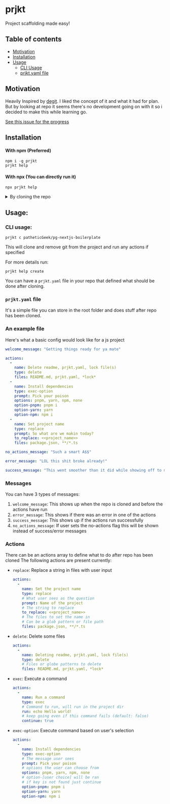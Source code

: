 # prjkt

Project scaffolding made easy!

## Table of contents

- [Motivation](#motivation)
- [Installation](#installation)
- [Usage](#usage)
    - [CLI Usage](#cli-usage)
    - [prjkt.yaml file](#prjktyaml-file)

## Motivation
Heavily Inspired by [degit](https://www.npmjs.com/package/degit). I liked the concept of it and what it had for plan. But by looking at repo it seems there's no development going on with it so i decided to make this while learning go.

[See this issue for the progress](https://github.com/patheticGeek/prjkt/issues/1)

## Installation

#### With npm (Preferred)

```
npm i -g prjkt
prjkt help
```

#### With npx (You can directly run it)

```
npx prjkt help
```

<details>
<summary>By cloning the repo</summary>

1. Clone the repo
    ```
    git clone https://github.com/patheticGeek/prjkt.git
    ```
2. Install
    ```
    go install .
    ```
3. Test if it's working with
    ```
    prjkt help
    ```
</details>

## Usage:

### CLI usage:
```
prjkt c patheticGeek/pg-nextjs-boilerplate
```
This will clone and remove git from the project and run any actions if specified

For more details run:
```
prjkt help create
```

You can have a `prjkt.yaml` file in your repo that defined what should be done after cloning.

### `prjkt.yaml` file

It's a simple file you can store in the root folder and does stuff after repo has been cloned.

### An example file

Here's what a basic config would look like for a js project

```yaml
welcome_message: "Getting things ready for ya mate"

actions:
  - 
    name: Delete readme, prjkt.yaml, lock file(s)
    type: delete
    files: README.md, prjkt.yaml, *lock*
  -
    name: Install dependencies
    type: exec-option
    prompt: Pick your poison
    options: pnpm, yarn, npm, none
    option-pnpm: pnpm i
    option-yarn: yarn
    option-npm: npm i
  -
    name: Set project name
    type: replace
    prompt: So what are we makin today?
    to_replace: <<project_name>>
    files: package.json, **/*.ts

no_actions_message: "Such a smart A$$"

error_message: "LOL this shit broke already!"

success_message: "This went smoother than it did while showing off to my friends! ✨ Enjoy"
```

### Messages

You can have 3 types of messages:
1. `welcome_message`: This shows up when the repo is cloned and before the actions have run
2. `error_message`: This shows if there was an error in one of the actions
3. `success_message`: This shows up if the actions run successfully
4. `no_actions_message`: If user sets the no-actions flag this will be shown instead of success/error messages

### Actions

There can be an actions array to define what to do after repo has been cloned
The following actions are present currently:

- `replace`: Replace a string in files with user input
    ```yaml
    actions:
      -
        name: Set the project name
        type: replace
        # What user sees as the question
        prompt: Name of the project
        # The string to replace
        to_replace: <<project_name>>
        # The files to set the name in
        # Can be a glob pattern or file path
        files: package.json, **/*.ts
    ```
- `delete`: Delete some files
    ```yaml
    actions:
      - 
        name: Deleting readme, prjkt.yaml, lock file(s)
        type: delete
        # Files or globe patterns to delete
        files: README.md, prjkt.yaml, *lock*
    ```
- `exec`: Execute a command
    ```yaml
    actions:
      -
        name: Run a command
        type: exec
        # Command to run, will run in the project dir
        run: echo Hello world!
        # keep going even if this command fails (default: false)
        continue: true
    ```
- `exec-option`: Execute command based on user's selection
    ```yaml
    actions:
      -
        name: Install dependencies
        type: exec-option
        # The message user sees
        prompt: Pick your poison
        # options the user can choose from
        options: pnpm, yarn, npm, none
        # option-[user choice] will be ran
        # if key is not found just continue
        option-pnpm: pnpm i
        option-yarn: yarn
        option-npm: npm i
    ```
